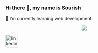 ### Hi there 👋, my name is Sourish

🌱 I’m currently learning web development.

<!--[![My Skills](https://skillicons.dev/icons?i=mongodb,express,react,nodejs,graphql,apollo,materialui,html,css,javascript,git,linux,mysql&theme=light)](https://skillicons.dev)-->
<p align="center">
  <a href="https://skillicons.dev">
    <img src="https://skillicons.dev/icons?i=git,kubernetes,docker,c,vim](https://skillicons.dev/icons?i=mongodb,express,react,nodejs,graphql,apollo,materialui,html,css,javascript,git,linux,mysql&theme=light" />
  </a>
</p>

[<img src='https://cdn.jsdelivr.net/npm/simple-icons@3.0.1/icons/linkedin.svg' alt='linkedin' height='40'>](https://www.linkedin.com/in/https://www.linkedin.com/in/sourish-bhattacharyya-699486135//)  

